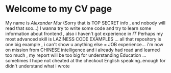 # Welcome to my CV page
My name is *Alexander Mur*
(Sorry that is TOP SECRET info , and nobody will read that soo...)
I wanna try to write some code and try to learn some information about frontend , also i haven't got experience in *IT*
Perhaps my most advanced skill is LAZINESS
CODE EXAMPLES ... all that repository is one big example , i can't show u anything else =
JOB experience... i'm now on mission from CHINESE intelligence and i already had read and learned too much , my report will be too big for understanding 
Education ... sometimes I hope not cheated at the checkout
English speaking..enough for didn't understand what i wrote 